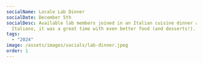 ```yaml
---
socialName: Locale Lab Dinner
socialDate: December 5th
socialDesc: Available lab members joined in an Italian cuisine dinner at Locale
  Italiano, it was a great time with even better food (and desserts!).
tags:
  - "2024"
image: /assets/images/socials/lab-dinner.jpeg
order: 1
---
```

